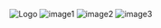 ![Logo](https://raw.githubusercontent.com/bittu3135/Web/main/assets/logo.png)
![image1](https://raw.githubusercontent.com/bittu3135/Web/main/assets/image1.jpg)
![image2](https://raw.githubusercontent.com/bittu3135/Web/main/assets/image2.jpg)
![image3](https://raw.githubusercontent.com/bittu3135/Web/main/assets/image3.jpg)

